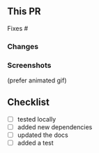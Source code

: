 This PR
-----------------

Fixes #

### Changes


### Screenshots
(prefer animated gif)

## Checklist
- [ ] tested locally
- [ ] added new dependencies
- [ ] updated the docs
- [ ] added a test
